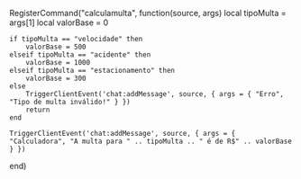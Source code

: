 RegisterCommand("calculamulta", function(source, args)
    local tipoMulta = args[1]
    local valorBase = 0

    if tipoMulta == "velocidade" then
        valorBase = 500
    elseif tipoMulta == "acidente" then
        valorBase = 1000
    elseif tipoMulta == "estacionamento" then
        valorBase = 300
    else
        TriggerClientEvent('chat:addMessage', source, { args = { "Erro", "Tipo de multa inválido!" } })
        return
    end

    TriggerClientEvent('chat:addMessage', source, { args = { "Calculadora", "A multa para " .. tipoMulta .. " é de R$" .. valorBase } })
end)
